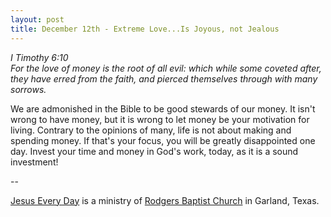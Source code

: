 ```yaml
---
layout: post
title: December 12th - Extreme Love...Is Joyous, not Jealous
---
```


_I Timothy 6:10  
For the love of money is the root of all evil: which while some
coveted after, they have erred from the faith, and pierced themselves
through with many sorrows._

We are admonished in the Bible to be good stewards of our money. It
isn't wrong to have money, but it is wrong to let money be your
motivation for living. Contrary to the opinions of many, life is not
about making and spending money. If that's your focus, you will be
greatly disappointed one day. Invest your time and money in God's
work, today, as it is a sound investment!

 --

<a href=http://jesuseveryday.net>Jesus Every Day</a> is a ministry of <a href=http://rodgersbaptist.net>Rodgers Baptist Church</a> in Garland, Texas.
